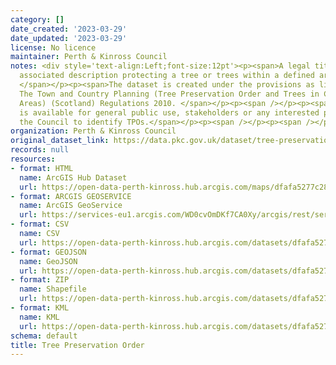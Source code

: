 ```yaml
---
category: []
date_created: '2023-03-29'
date_updated: '2023-03-29'
license: No licence
maintainer: Perth & Kinross Council
notes: <div style='text-align:Left;font-size:12pt'><p><span>A legal title plan &amp;
  associated description protecting a tree or trees within a defined area from development.
  </span></p><p><span>The dataset is created under the provisions as listed within
  The Town and Country Planning (Tree Preservation Order and Trees in Conservation
  Areas) (Scotland) Regulations 2010. </span></p><p><span /></p><p><span>The dataset
  is available for general public use, stakeholders or any interested party outside
  the Council to identify TPOs.</span></p><p><span /></p><p><span /></p><p><span /></p></div>
organization: Perth & Kinross Council
original_dataset_link: https://data.pkc.gov.uk/dataset/tree-preservation-order1
records: null
resources:
- format: HTML
  name: ArcGIS Hub Dataset
  url: https://open-data-perth-kinross.hub.arcgis.com/maps/dfafa5277c284eca923cef7e442c1abc_6
- format: ARCGIS GEOSERVICE
  name: ArcGIS GeoService
  url: https://services-eu1.arcgis.com/WD0cvOmDKf7CA0Xy/arcgis/rest/services/Tree_Preservation_Order/FeatureServer/6
- format: CSV
  name: CSV
  url: https://open-data-perth-kinross.hub.arcgis.com/datasets/dfafa5277c284eca923cef7e442c1abc_6.csv?outSR=%7B%22latestWkid%22%3A27700%2C%22wkid%22%3A27700%7D
- format: GEOJSON
  name: GeoJSON
  url: https://open-data-perth-kinross.hub.arcgis.com/datasets/dfafa5277c284eca923cef7e442c1abc_6.geojson?outSR=%7B%22latestWkid%22%3A27700%2C%22wkid%22%3A27700%7D
- format: ZIP
  name: Shapefile
  url: https://open-data-perth-kinross.hub.arcgis.com/datasets/dfafa5277c284eca923cef7e442c1abc_6.zip?outSR=%7B%22latestWkid%22%3A27700%2C%22wkid%22%3A27700%7D
- format: KML
  name: KML
  url: https://open-data-perth-kinross.hub.arcgis.com/datasets/dfafa5277c284eca923cef7e442c1abc_6.kml?outSR=%7B%22latestWkid%22%3A27700%2C%22wkid%22%3A27700%7D
schema: default
title: Tree Preservation Order
---
```

